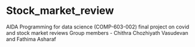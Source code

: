 # Stock_market_review
AIDA Programming for data science (COMP-603-002) final project on covid and stock market reviews
Group members - Chithra Chozhiyath Vasudevan and Fathima Asharaf
